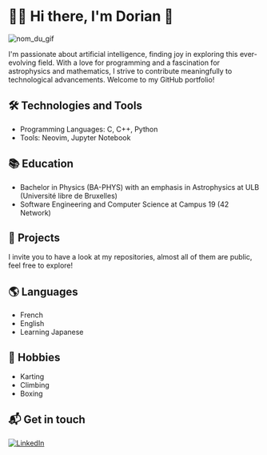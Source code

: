 # 👋🏻 Hi there, I'm Dorian 🚀

![nom_du_gif](interstellar.gif)

I'm passionate about artificial intelligence, finding joy in exploring this ever-evolving field. With a love for programming and a fascination for astrophysics and mathematics, I strive to contribute meaningfully to technological advancements. Welcome to my GitHub portfolio!

## 🛠️ Technologies and Tools

- Programming Languages: C, C++, Python
- Tools: Neovim, Jupyter Notebook

## 📚 Education

- Bachelor in Physics (BA-PHYS) with an emphasis in Astrophysics at ULB (Université libre de Bruxelles)
- Software Engineering and Computer Science at Campus 19 (42 Network)

## 📂 Projects

I invite you to have a look at my repositories, almost all of them are public, feel free to explore!

## 🌎 Languages

- French
- English
- Learning Japanese

## 🎯 Hobbies

- Karting
- Climbing
- Boxing

## 📬 Get in touch

[![LinkedIn](https://img.shields.io/badge/linkedin-%230077B5.svg?style=for-the-badge&logo=linkedin&logoColor=white&link=https://www.linkedin.com/in/dorian-duraku/)](https://www.linkedin.com/in/dorian-duraku/)

